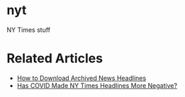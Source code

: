 # nyt
NY Times stuff

# Related Articles
- [How to Download Archived News Headlines](https://pythonalgos.com/2021/11/12/how-to-download-archived-news-headlines/)
- [Has COVID Made NY Times Headlines More Negative?](https://pythonalgos.com/2021/11/11/ask-ai-has-covid-made-ny-times-headlines-more-negative/)
